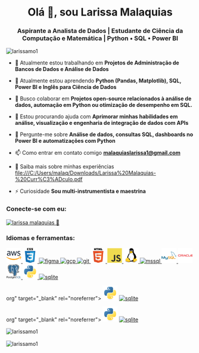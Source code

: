 <h1 align="center">Olá 👋, sou Larissa Malaquias</h1>
<h3 align="center">Aspirante a Analista de Dados | Estudante de Ciência da Computação e Matemática | Python • SQL • Power BI</h3>

<p align="left"> <img src="https://komarev.com/ghpvc/?username=larissamo1&label=Profile%20views&color=0e75b6&style=flat" alt="larissamo1" /> </p>

- 🔭 Atualmente estou trabalhando em **Projetos de Administração de Bancos de Dados e Análise de Dados**

- 🌱 Atualmente estou aprendendo **Python (Pandas, Matplotlib), SQL, Power BI e Inglês para Ciência de Dados**

- 👯 Busco colaborar em **Projetos open-source relacionados à análise de dados, automação em Python ou otimização de desempenho em SQL.**

- 🤝 Estou procurando ajuda com **Aprimorar minhas habilidades em análise, visualização e engenharia de integração de dados com APIs**

- 💬 Pergunte-me sobre **Análise de dados, consultas SQL, dashboards no Power BI e automatizações com Python**

- 📫 Como entrar em contato comigo **malaquiaslarissa1@gmail.com**

- 📄 Saiba mais sobre minhas experiências [file:///C:/Users/malaq/Downloads/Larissa%20Malaquias-%20Curr%C3%ADculo.pdf](file:///C:/Users/malaq/Downloads/Larissa%20Malaquias-%20Curr%C3%ADculo.pdf)

- ⚡ Curiosidade **Sou multi-instrumentista e maestrina**

<h3 align="left">Conecte-se com eu:</h3>
<p align="left">
<a href="https://linkedin.com/in/larissa malaquias 🎲" target="blank"><img align="center" src="https://raw.githubusercontent.com/rahuldkjain/github-profile-readme-generator/master/src/images/icons/Social/linked-in-alt.svg" alt="larissa malaquias 🎲" height="30" width="40" /></a>
</p>

<h3 align="left">Idiomas e ferramentas:</h3>
<p align="left"> <a href="https://aws.amazon.com" target="_blank" rel="noreferrer"> <img src="https://raw.githubusercontent.com/devicons/devicon/master/icons/amazonwebservices/amazonwebservices-original-wordmark.svg" alt="aws" width="40" height="40"/> </a> <a href="https://www.w3schools.com/css/" target="_blank" rel="noreferrer"> <img src="https://raw.githubusercontent.com/devicons/devicon/master/icons/css3/css3-original-wordmark.svg" alt="css3" width="40" height="40"/> </a> <a href="https://www.figma.com/" target="_blank" rel="noreferrer"> <img src="https://www.vectorlogo.zone/logos/figma/figma-icon.svg" alt="figma" width="40" height="40"/> </a> <a href="https://cloud.google.com" target="_blank" rel="noreferrer"> <img src="https://www.vectorlogo.zone/logos/google_cloud/google_cloud-icon.svg" alt="gcp" width="40" height="40"/> </a> <a href="https://git-scm.com/" target="_blank" rel="noreferrer"> <img src="https://www.vectorlogo.zone/logos/git-scm/git-scm-icon.svg" alt="git" width="40" height="40"/> </a> <a href="https://www.w3.org/html/" target="_blank" rel="noreferrer"> <img src="https://raw.githubusercontent.com/devicons/devicon/master/icons/html5/html5-original-wordmark.svg" alt="html5" width="40" height="40"/> </a> <a href="https://developer.mozilla.org/en-US/docs/Web/JavaScript" target="_blank" rel="noreferrer"> <img src="https://raw.githubusercontent.com/devicons/devicon/master/icons/javascript/javascript-original.svg" alt="javascript" width="40" height="40"/> </a> <a href="https://www.linux.org/" target="_blank" rel="noreferrer"> <img src="https://raw.githubusercontent.com/devicons/devicon/master/icons/linux/linux-original.svg" alt="linux" width="40" height="40"/> </a> <a href="https://www.microsoft.com/en-us/sql-server" target="_blank" rel="noreferrer"> <img src="https://www.svgrepo.com/show/303229/microsoft-sql-server-logo.svg" alt="mssql" width="40" height="40"/> </a> <a href="https://www.mysql.com/" target="_blank" rel="noreferrer"> <img src="https://raw.githubusercontent.com/devicons/devicon/master/icons/mysql/mysql-original-wordmark.svg" alt="mysql" width="40" height="40"/> </a> <a href="https://www.oracle.com/" target="_blank" rel="noreferrer"> <img src="https://raw.githubusercontent.com/devicons/devicon/master/icons/oracle/oracle-original.svg" alt="oracle" width="40" height="40"/> </a> <a href="https://www.postgresql.org" target="_blank" rel="noreferrer"> <img src="https://raw.githubusercontent.com/devicons/devicon/master/icons/postgresql/postgresql-original-wordmark.svg" alt="postgresql" width="40" height="40"/> </a> <a href="https://www.python.org" target="_blank" rel="noreferrer"> <img src="https://raw.githubusercontent.com/devicons/devicon/master/icons/python/python-original.svg" alt="python" width="40" height="40"/> </a> <a href="https://www.sqlite.org/" target="_blank" rel="noreferrer"> <img src="https://www.vectorlogo.zone/logos/sqlite/sqlite-icon.svg" alt="sqlite" largura="40" altura="40"/> </a> </p>org" target="_blank" rel="noreferrer"> <img src="https://raw.githubusercontent.com/devicons/devicon/master/icons/python/python-original.svg" alt="python" width="40" height="40"/> </a> <a href="https://www.sqlite.org/" target="_blank" rel="noreferrer"> <img src="https://www.vectorlogo.zone/logos/sqlite/sqlite-icon.svg" alt="sqlite" width="40" height="40"/> </a> </p>org" target="_blank" rel="noreferrer"> <img src="https://raw.githubusercontent.com/devicons/devicon/master/icons/python/python-original.svg" alt="python" width="40" height="40"/> </a> <a href="https://www.sqlite.org/" target="_blank" rel="noreferrer"> <img src="https://www.vectorlogo.zone/logos/sqlite/sqlite-icon.svg" alt="sqlite" width="40" height="40"/> </a> </p>

<p><img align="center" src="https://github-readme-stats.vercel.app/api/top-langs?username=larissamo1&show_icons=true&locale=en&layout=compact" alt="larissamo1" /></p>

<p><img align="center" src="https://github-readme-streak-stats.herokuapp.com/?user=larissamo1&" alt="larissamo1" /></p>
